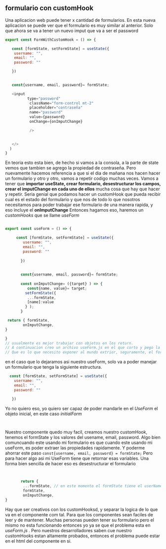 ## formulario con customHook

Una aplicacion web puede tener x cantidad de formularios. En esta nueva aplicacion se puede ver que el formulario es muy similar al anterior. Solo que ahora se va a tener un nuevo imput que va a ser el password

```js
export const FormWithCustomHook = () => {

   const [formState, setFormState] = useState({
    username: "",
    email: "",
    password: ""

   })

   
   const{username, email, password}= formState;

   <input 
          type="password"
           className="form-control mt-2"
           placeholder="contraseña"
           name="password" 
           value={password}
           onChange={onImputChange}

           />

        
   </>
  )
}

```

En teoria esto esta bien, de hecho si vamos a la consola, a la parte de state vemos que tambien se agrego la propiedad de contraseña. Pero nuevamente hacemos referencia a que si el dia de mañana nos hacen hacer un formulario y otro y otro, vamos a repetir codigo muchas veces. Vamos a tener que **importar useState, crear formulario, desestructurar los campos, crear el imputChange en cada uno de ellos** mucha cosa que hay que hacer y repetir. 
Seria genial que podamos hacer un customHook que pueda recibir cual es el estado del formulario y que nos de todo lo que nosotros necesitamos para poder trabajar ese formulario de una manera rapida, y eso incluye el **onImputChange** Entonces hagamos eso, haremos un *customHooks* que se llame *useForm* 

```js

export const useForm = () => {

     const [formState, setFormState] = useState({
        username: "",
        email: "",
        password: ""
    
       })
    
       
       const{username, email, password}= formState;
    
       const onImputChange= ({target} ) => {
          const{name, value}= target;
         setFormState({
          ...formState,
          [name]:value
         } );
       }

 return { formState,
        onImputChange,
}

}
// usualmente es mejor trabajar con objetos en los return.
// A continuacion creo un archivo useForm.js en el que corto y pego la extraccion del onImputState, y lo de mas arriba que esta en el FormWithCustomHook.jsx. Linea 41 hasta el return se especifica lo que traigo. 
// Que es lo que necesito exponer al mundo extrior, seguramente, el formState,tambien el onImputChange, es decir la extencion para cambiarlo y el valor del formulario. 


```

en el caso que lo dejaramos asi nuestro useForm, solo va a poder manejar un formulario que tenga la siguiente estructura.

``` js
  const [formState, setFormState] = useState({
    username: "",
    email: "",
    password: ""

   })

```

Yo no quiero eso, yo quiero ser capaz de poder mandarle en el *UseForm* el objeto inicial, en este caso *initialForm*

```js



```




Nuestro componente quedo muy facil, creamos nuestro customHook, tenemos el formState y los valores del usename, email, password. 
Algo bien comuncuando este usando mi formulario es que cuando este usando mi useForm, es poder extraer las propiedades rapidamente. Y poderme ahorrar este paso 
``` const{username, email, password} = formState; ``` 
Pero para hacer algo asi mi UseForm tiene que retornar esas variables. Una forma bien sencilla de hacer eso es desestructurar el formulario 
```js

 
       return {
        ...formState, // en este momento el formState tiene el userName, name y el password. Y esas son las propiedades que va a estar creando aqui 
        formState,
        onImputChange,
}

```

Hay que ser creativos con los customHooksd, y separar la logica de lo que va en el componente com tal. Para que los componentes sean faciles de leer y de mantener. Muchas personas pueden tener su formulario pero el mismo no esta funcionando entonces yo ya se que el problema esta en *useForm.js* . Pero nuestros desarrolladores saben cue nuestro customHooks estan altamente probados, entonces el problema puede estar en el html del componente en si. 